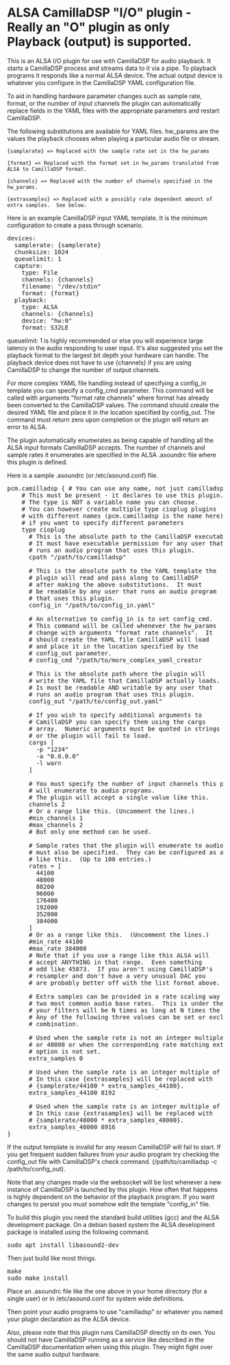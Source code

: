 # ALSA CamillaDSP "I/O" plugin - Really an "O" plugin as only Playback (output) is supported.
This is an ALSA I/O plugin for use with CamillaDSP for audio playback.  It starts a CamillaDSP process and streams data to it via a pipe.  To playback programs it responds like a normal ALSA device.  The actual output device is whatever you configure in the CamillaDSP YAML configuration file.

To aid in handling hardware parameter changes such as sample rate, format, or the number of input channels the plugin can automatically replace fields in the YAML files with the appropriate parameters and restart CamillaDSP.

The following substitutions are available for YAML files.  hw_params are the values the playback chooses when playing a particular audio file or stream.

    {samplerate} => Replaced with the sample rate set in the hw_params

    {format} => Replaced with the format set in hw_params translated from ALSA to CamillaDSP format.

    {channels} => Replaced with the number of channels specified in the hw_params.
    
    {extrasamples} => Replaced with a possibly rate dependent amount of extra samples.  See below.

Here is an example CamillaDSP input YAML template.  It is the minimum configuration to create a pass through scenario.

<pre>
devices:
  samplerate: {samplerate}
  chunksize: 1024
  queuelimit: 1
  capture:
    type: File
    channels: {channels}
    filename: "/dev/stdin"
    format: {format}
  playback:
    type: ALSA
    channels: {channels}
    device: "hw:0"
    format: S32LE
</pre>

queuelimit: 1 is highly recommended or else you will experience large latency in the audio responding to user input.  It's also suggested you set the playback format to the largest bit depth your hardware can handle.  The playback device does not have to use {channels} if you are using CamillaDSP to change the number of output channels.

For more complex YAML file handling instead of specifying a config_in template you can specify a config_cmd parameter.  This command will be called with arguments "format rate channels" where format has already been converted to the CamillaDSP values.  The command should create the desired YAML file and place it in the location specified by config_out.  The command must return zero upon completion or the plugin will return an error to ALSA.

The plugin automatically enumerates as being capable of handling all the ALSA input formats CamillaDSP accepts.  The number of channels and sample rates it enumerates are specified in the ALSA .asoundrc file where this plugin is defined.

Here is a sample .asoundrc (or /etc/asound.conf) file.

<pre>
pcm.camilladsp { # You can use any name, not just camilladsp
    # This must be present - it declares to use this plugin.
    # The type is NOT a variable name you can choose.
    # You can however create multiple type cioplug plugins
    # with different names (pcm.camilladsp is the name here) 
    # if you want to specify different parameters
    type cioplug
      # This is the absolute path to the CamillaDSP executable.
      # It must have executable permission for any user that
      # runs an audio program that uses this plugin.
      cpath "/path/to/camilladsp"
      
      # This is the absolute path to the YAML template the 
      # plugin will read and pass along to CamillaDSP
      # after making the above substitutions.  It must
      # be readable by any user that runs an audio program
      # that uses this plugin.
      config_in "/path/to/config_in.yaml"
      
      # An alternative to config_in is to set config_cmd.
      # This command will be called whenever the hw_params
      # change with arguments "format rate channels".  It
      # should create the YAML file CamillaDSP will load
      # and place it in the location specified by the 
      # config_out parameter.
      # config_cmd "/path/to/more_complex_yaml_creator
      
      # This is the absolute path where the plugin will
      # write the YAML file that CamillaDSP actually loads.
      # Is must be readable AND writable by any user that
      # runs an audio program that uses this plugin.
      config_out "/path/to/config_out.yaml"
      
      # If you wish to specify additional arguments to
      # CamillaDSP you can specify them using the cargs
      # array.  Numeric arguments must be quoted in strings
      # or the plugin will fail to load.
      cargs [
        -p "1234"
        -a "0.0.0.0"
        -l warn
      ]
      
      # You must specify the number of input channels this plugin
      # will enumerate to audio programs.
      # The plugin will accept a single value like this.
      channels 2
      # Or a range like this. (Uncomment the lines.)
      #min_channels 1
      #max_channels 2
      # But only one method can be used.
      
      # Sample rates that the plugin will enumerate to audio programs
      # must also be specified.  They can be configured as a specific list
      # like this.  (Up to 100 entries.)
      rates = [
        44100 
        48000 
        88200 
        96000
        176400
        192000
        352800
        384000
      ]
      # Or as a range like this.  (Uncomment the lines.)  
      #min_rate 44100
      #max_rate 384000      
      # Note that if you use a range like this ALSA will
      # accept ANYTHING in that range.  Even something 
      # odd like 45873.  If you aren't using CamillaDSP's
      # resampler and don't have a very unusual DAC you
      # are probably better off with the list format above.
      
      # Extra samples can be provided in a rate scaling way for the
      # two most common audio base rates.  This is under the assumption
      # your filters will be N times as long at N times the base rate.
      # Any of the following three values can be set or excluded in any
      # combination.
      
      # Used when the sample rate is not an integer multiple of 44100
      # or 48000 or when the corresponding rate matching extra_samples 
      # option is not set.
      extra_samples 0
      
      # Used when the sample rate is an integer multiple of 44100.
      # In this case {extrasamples} will be replaced with 
      # {samplerate/44100 * extra_samples_44100}.
      extra_samples_44100 8192

      # Used when the sample rate is an integer multiple of 48000.
      # In this case {extrasamples} will be replaced with 
      # {samplerate/48000 * extra_samples_48000}.
      extra_samples_48000 8916
}
</pre>

If the output template is invalid for any reason CamillaDSP will fail to start.  If you get
frequent sudden failures from your audio program try checking the config_out file with
CamillaDSP's check command.  (/path/to/camilladsp -c /path/to/config_out).

Note that any changes made via the websocket will be lost whenever a new instance of CamillaDSP is launched by this plugin.  How often that happens is highly dependent on the behavior of the playback program.  If you want changes to persist you must somehow edit the template "config_in" file.

To build this plugin you need the standard build utilities (gcc) and the ALSA development package.
On a debian based system the ALSA development package is installed using the following command.

<pre>
sudo apt install libasound2-dev
</pre>

Then just build like most things.

<pre>
make
sudo make install
</pre>

Place an .asoundrc file like the one above in your home directory (for a single user) or in /etc/asound.conf for system wide definitions.

Then point your audio programs to use "camilladsp" or whatever you named your plugin declaration as the ALSA device.

Also, please note that this plugin runs CamillaDSP directly on its own.  You should not have CamillaDSP running as a service like described in the CamillaDSP documentation when using this plugin.  They might fight over the same audio output hardware.
